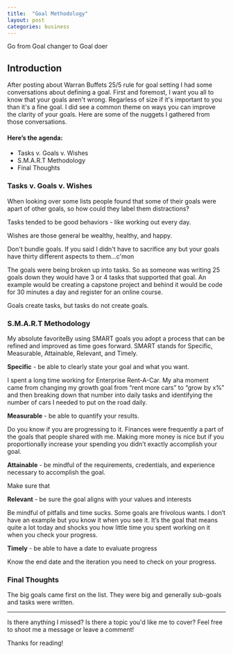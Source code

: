 ```yaml
---
title:  "Goal Methodology"
layout: post
categories: business
---
```

Go from Goal changer to Goal doer

## Introduction
After posting about Warran Buffets 25/5 rule for goal setting I had some conversations about defining a goal. First and foremost, I want you all to know that your goals aren't wrong. Regarless of size if it's important to you than it's a fine goal. I did see a common theme on ways you can improve the clarity of your goals. Here are some of the nuggets I gathered from those conversations.
#### Here’s the agenda:
* Tasks v. Goals v. Wishes
* S.M.A.R.T Methodology
* Final Thoughts

### Tasks v. Goals v. Wishes
When looking over some lists people found that some of their goals were apart of other goals, so how could they label them distractions?

Tasks tended to be good behaviors - like working out every day.

Wishes are those general be wealthy, healthy, and happy.

Don't bundle goals. If you said I didn't have to sacrifice any but your goals have thirty different aspects to them...c'mon

The goals were being broken up into tasks. So as someone was writing 25 goals down they would have 3 or 4 tasks that supported that goal. An example would be creating a capstone project and behind it would be code for 30 minutes a day and register for an online course.

Goals create tasks, but tasks do not create goals.

### S.M.A.R.T Methodology
My absolute favoriteBy using SMART goals you adopt a process that can be refined and improved as time goes forward. SMART stands for Specific, Measurable, Attainable, Relevant, and Timely.

**Specific** - be able to clearly state your goal and what you want. 

I spent a long time working for Enterprise Rent-A-Car. My aha moment came from changing my growth goal from “rent more cars” to “grow by x%” and then breaking down that number into daily tasks and identifying the number of cars I needed to put on the road daily.

**Measurable** - be able to quantify your results.

Do you know if you are progressing to it. Finances were frequently a part of the goals that people shared with me. Making more money is nice but if you proportionally increase your spending you didn’t exactly accomplish your goal.

**Attainable** - be mindful of the requirements, credentials, and experience necessary to accomplish the goal.

Make sure that 

**Relevant** - be sure the goal aligns with your values and interests

Be mindful of pitfalls and time sucks. Some goals are frivolous wants. I don’t have an example but you know it when you see it. It’s the goal that means quite a lot today and shocks you how little time you spent working on it when you check your progress.

**Timely** - be able to have a date to evaluate progress

Know the end date and the iteration you need to check on your progress.


### Final Thoughts
The big goals came first on the list. They were big and generally sub-goals and tasks were written.

---

Is there anything I missed? Is there a topic you'd like me to cover? Feel free to shoot me a message or leave a comment!

Thanks for reading!
